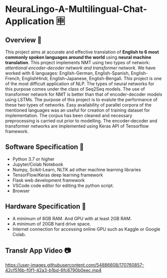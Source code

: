 # NeuraLingo-A-Multilingual-Chat-Application 🈸

## Overview 📝

This project aims at accurate and effective translation of **English to 6 most commonly spoken languages around the world** using **neural machine translation**. This project implements NMT using two types of network: *attentional encoder-decoder network and transformer network*.
We have worked with 6 languages: English-German, English-Spanish, English-French, EnglishHindi, English-Japanese, English-Bengali. This project is one of the most difficult application of NLP. The types of neural networks for this purpose comes under the class of Seq2Seq models. The use of transformer network for NMT is better than that of encoder-decoder models using LSTMs. The purpose of this project is to evalute the performance of these two types of networks. Easy availability of parallel corpora of the mentioned languages was an useful for creation of training dataset for implementation. The corpus has been cleaned and necessary preprocessing is carried out prior to modelling. The encoder-decoder and transformer networks are implemented using Keras API of Tensorflow framework.


  ## Software Specification 📌

 * Python 3.7 or higher
 * Jupyter/Colab Notebook
 * Numpy, Scikit-Learn, NLTK ad other machine learning libraries
 * TensorFlow/Keras deep learning framework
 * Flask web development framework
 * VSCode code editor for editing the python script.
 * Browser

## Hardware Specification 📌

* A minimum of 8GB RAM. And GPU with at least 2GB RAM.
* A minimum of 20GB hard drive space.
* Internet connection for accessing online GPU such as Kaggle or Google Colab.


## Translr App Video 📷


https://user-images.githubusercontent.com/54886608/170760857-42cf516b-f0f1-42a3-b1bd-6fc6790b0eec.mp4

